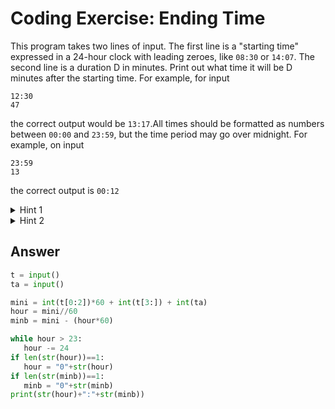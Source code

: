 # Coding Exercise: Ending Time

This program takes two lines of input. The first line is a "starting time" expressed in a 24-hour clock with leading zeroes, like `08:30` or `14:07`. 
The second line is a duration D in minutes. Print out what time it will be D minutes after the starting time. For example, for input
```
12:30
47
```
the correct output would be `13:17`.All times should be formatted as numbers between `00:00` and `23:59`, but the time period may go over midnight. For example, on input
```
23:59
13
```
the correct output is `00:12`

<details>
   <summary>
      Hint 1
   </summary>
   
   ![image](https://github.com/ansilmbabl/CS-circle-python/assets/86063895/8fc2bfe4-8794-4015-8b03-cdfab3668be3)

</details>

<details>
   <summary>
      Hint 2
   </summary>
   
   ![image](https://github.com/ansilmbabl/CS-circle-python/assets/86063895/77e28fa8-d295-44e7-8519-c66deda7d4f8)

</details>


## Answer
```python
t = input()
ta = input()

mini = int(t[0:2])*60 + int(t[3:]) + int(ta)
hour = mini//60
minb = mini - (hour*60)

while hour > 23:
   hour -= 24
if len(str(hour))==1:
   hour = "0"+str(hour)
if len(str(minb))==1:
   minb = "0"+str(minb)
print(str(hour)+":"+str(minb))
